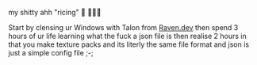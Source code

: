 my shitty ahh "ricing" 🍚 🧑🏿‍🌾

Start by clensing ur Windows with Talon from [Raven.dev](https://debloat.win)
then spend 3 hours of ur life learning what the fuck a json file is then realise 2 hours in that you make texture packs and its literly the same file format and json is just a simple config file ;-;
